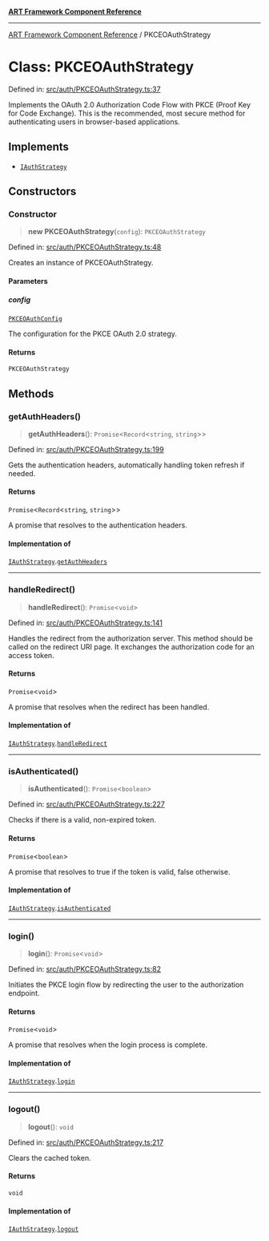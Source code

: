 [**ART Framework Component Reference**](../README.md)

***

[ART Framework Component Reference](../README.md) / PKCEOAuthStrategy

# Class: PKCEOAuthStrategy

Defined in: [src/auth/PKCEOAuthStrategy.ts:37](https://github.com/hashangit/ART/blob/e4c184bd9ffa5ef078ee6a88704f24584b173411/src/auth/PKCEOAuthStrategy.ts#L37)

Implements the OAuth 2.0 Authorization Code Flow with PKCE (Proof Key for Code Exchange).
This is the recommended, most secure method for authenticating users in browser-based applications.

## Implements

- [`IAuthStrategy`](../interfaces/IAuthStrategy.md)

## Constructors

### Constructor

> **new PKCEOAuthStrategy**(`config`): `PKCEOAuthStrategy`

Defined in: [src/auth/PKCEOAuthStrategy.ts:48](https://github.com/hashangit/ART/blob/e4c184bd9ffa5ef078ee6a88704f24584b173411/src/auth/PKCEOAuthStrategy.ts#L48)

Creates an instance of PKCEOAuthStrategy.

#### Parameters

##### config

[`PKCEOAuthConfig`](../interfaces/PKCEOAuthConfig.md)

The configuration for the PKCE OAuth 2.0 strategy.

#### Returns

`PKCEOAuthStrategy`

## Methods

### getAuthHeaders()

> **getAuthHeaders**(): `Promise`\<`Record`\<`string`, `string`\>\>

Defined in: [src/auth/PKCEOAuthStrategy.ts:199](https://github.com/hashangit/ART/blob/e4c184bd9ffa5ef078ee6a88704f24584b173411/src/auth/PKCEOAuthStrategy.ts#L199)

Gets the authentication headers, automatically handling token refresh if needed.

#### Returns

`Promise`\<`Record`\<`string`, `string`\>\>

A promise that resolves to the authentication headers.

#### Implementation of

[`IAuthStrategy`](../interfaces/IAuthStrategy.md).[`getAuthHeaders`](../interfaces/IAuthStrategy.md#getauthheaders)

***

### handleRedirect()

> **handleRedirect**(): `Promise`\<`void`\>

Defined in: [src/auth/PKCEOAuthStrategy.ts:141](https://github.com/hashangit/ART/blob/e4c184bd9ffa5ef078ee6a88704f24584b173411/src/auth/PKCEOAuthStrategy.ts#L141)

Handles the redirect from the authorization server.
This method should be called on the redirect URI page.
It exchanges the authorization code for an access token.

#### Returns

`Promise`\<`void`\>

A promise that resolves when the redirect has been handled.

#### Implementation of

[`IAuthStrategy`](../interfaces/IAuthStrategy.md).[`handleRedirect`](../interfaces/IAuthStrategy.md#handleredirect)

***

### isAuthenticated()

> **isAuthenticated**(): `Promise`\<`boolean`\>

Defined in: [src/auth/PKCEOAuthStrategy.ts:227](https://github.com/hashangit/ART/blob/e4c184bd9ffa5ef078ee6a88704f24584b173411/src/auth/PKCEOAuthStrategy.ts#L227)

Checks if there is a valid, non-expired token.

#### Returns

`Promise`\<`boolean`\>

A promise that resolves to true if the token is valid, false otherwise.

#### Implementation of

[`IAuthStrategy`](../interfaces/IAuthStrategy.md).[`isAuthenticated`](../interfaces/IAuthStrategy.md#isauthenticated)

***

### login()

> **login**(): `Promise`\<`void`\>

Defined in: [src/auth/PKCEOAuthStrategy.ts:82](https://github.com/hashangit/ART/blob/e4c184bd9ffa5ef078ee6a88704f24584b173411/src/auth/PKCEOAuthStrategy.ts#L82)

Initiates the PKCE login flow by redirecting the user to the authorization endpoint.

#### Returns

`Promise`\<`void`\>

A promise that resolves when the login process is complete.

#### Implementation of

[`IAuthStrategy`](../interfaces/IAuthStrategy.md).[`login`](../interfaces/IAuthStrategy.md#login)

***

### logout()

> **logout**(): `void`

Defined in: [src/auth/PKCEOAuthStrategy.ts:217](https://github.com/hashangit/ART/blob/e4c184bd9ffa5ef078ee6a88704f24584b173411/src/auth/PKCEOAuthStrategy.ts#L217)

Clears the cached token.

#### Returns

`void`

#### Implementation of

[`IAuthStrategy`](../interfaces/IAuthStrategy.md).[`logout`](../interfaces/IAuthStrategy.md#logout)
